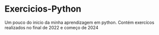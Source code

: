 # Exercicios-Python
Um pouco do inicio da minha aprendizagem em python. Contém exercícos realizados no final de 2022 e começo de 2024
